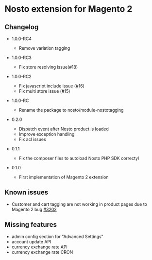 # Nosto extension for Magento 2

## Changelog

* 1.0.0-RC4
    * Remove variation tagging
    
* 1.0.0-RC3
    * Fix store resolving issue(#18)
    
* 1.0.0-RC2
    * Fix javascript include issue (#16)
    * Fix multi store issue (#15)

* 1.0.0-RC
    * Rename the package to nosto/module-nostotagging
    
* 0.2.0
    * Dispatch event after Nosto product is loaded
    * Improve exception handling
    * Fix acl issues
        
* 0.1.1
    * Fix the composer files to autoload Nosto PHP SDK correctyl

* 0.1.0
    * First implementation of Magento 2 extension

## Known issues
* Customer and cart tagging are not working in product pages due to Magento 2 bug [#3202](https://github.com/magento/magento2/issues/3202)

## Missing features
* admin config section for "Advanced Settings"
* account update API
* currency exchange rate API
* currency exchange rate CRON

